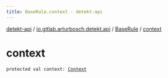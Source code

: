 ```yaml
---
title: BaseRule.context - detekt-api
---
```


[detekt-api](../../index.html) / [io.gitlab.arturbosch.detekt.api](../index.html) / [BaseRule](index.html) / [context](./context.html)

# context

`protected val context: `[`Context`](../-context/index.html)